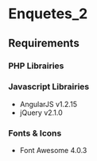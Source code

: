 # Enquetes_2




## Requirements

### PHP Librairies


### Javascript Librairies
- AngularJS v1.2.15
- jQuery v2.1.0


### Fonts & Icons
- Font Awesome 4.0.3

